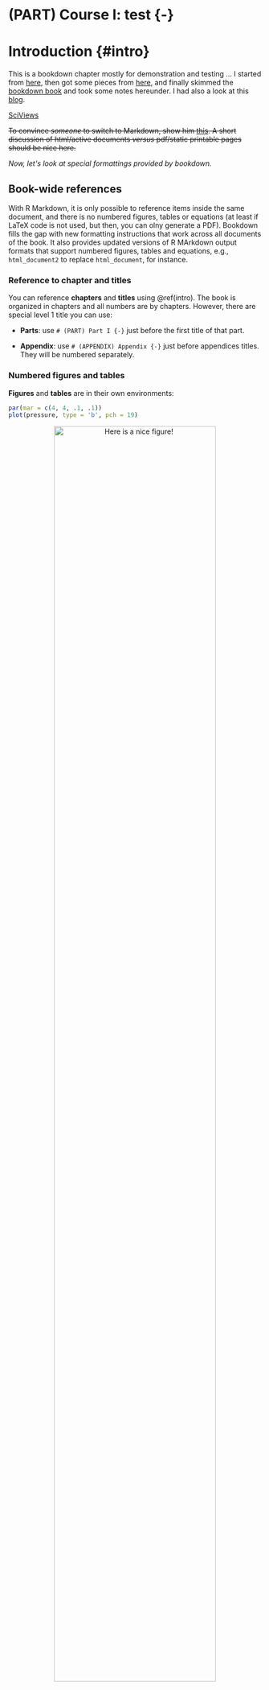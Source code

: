 # (PART) Course I: test {-}

# Introduction {#intro}



This is a bookdown chapter mostly for demonstration and testing ... I started from [here](http://seankross.com/2016/11/17/How-to-Start-a-Bookdown-Book.html), then got some pieces from [here](https://github.com/rstudio/bookdown-demo), and finally skimmed the [bookdown book](https://bookdown.org/yihui/bookdown/) and took some notes hereunder. I had also a look at this [blog](http://seankross.com/2016/11/17/How-to-Start-a-Bookdown-Book.html).

[SciViews](http://www.sciviews.org)

~~To convince *someone* to switch to Markdown, show him [this](http://nerdplusart.com/markdown-is-the-future/). A short discussion of html/active documents _versus_ pdf/static printable pages should be nice here.~~

*Now, let's look at special formattings provided by bookdown.*


## Book-wide references

With R Markdown, it is only possible to reference items inside the same document, and there is no numbered figures, tables or equations (at least if LaTeX code is not used, but then, you can olny generate a PDF). Bookdown fills the gap with new formatting instructions that work across all documents of the book. It also provides updated versions of R MArkdown output formats that support numbered figures, tables and equations, e.g., `html_document2` to replace `html_document`, for instance.


### Reference to chapter and titles

You can reference **chapters** and **titles** using \@ref(intro). The book is organized in chapters and all numbers are by chapters. However, there are special level 1 title you can use:

- **Parts**: use `# (PART) Part I {-}` just before the first title of that part. 

- **Appendix**: use `# (APPENDIX) Appendix {-}` just before appendices titles. They will be numbered separately.


### Numbered figures and tables

**Figures** and **tables** are in their own environments:


```r
par(mar = c(4, 4, .1, .1))
plot(pressure, type = 'b', pch = 19)
```

<div class="figure" style="text-align: center">
<img src="01-Introduction_files/figure-html/nice-fig-1.png" alt="Here is a nice figure!" width="80%" />
<p class="caption">(\#fig:nice-fig)Here is a nice figure!</p>
</div>

Reference a figure by its code chunk label with the `fig:` prefix, e.g., see Figure \@ref(fig:nice-fig). Similarly, you can reference tables generated from `knitr::kable()`, e.g., see Table \@ref(tab:nice-tab).


```r
knitr::kable(
  head(iris, 20), caption = 'Here is a nice table!',
  booktabs = TRUE
)
```



Table: (\#tab:nice-tab)Here is a nice table!

 Sepal.Length   Sepal.Width   Petal.Length   Petal.Width  Species 
-------------  ------------  -------------  ------------  --------
          5.1           3.5            1.4           0.2  setosa  
          4.9           3.0            1.4           0.2  setosa  
          4.7           3.2            1.3           0.2  setosa  
          4.6           3.1            1.5           0.2  setosa  
          5.0           3.6            1.4           0.2  setosa  
          5.4           3.9            1.7           0.4  setosa  
          4.6           3.4            1.4           0.3  setosa  
          5.0           3.4            1.5           0.2  setosa  
          4.4           2.9            1.4           0.2  setosa  
          4.9           3.1            1.5           0.1  setosa  
          5.4           3.7            1.5           0.2  setosa  
          4.8           3.4            1.6           0.2  setosa  
          4.8           3.0            1.4           0.1  setosa  
          4.3           3.0            1.1           0.1  setosa  
          5.8           4.0            1.2           0.2  setosa  
          5.7           4.4            1.5           0.4  setosa  
          5.4           3.9            1.3           0.4  setosa  
          5.1           3.5            1.4           0.3  setosa  
          5.7           3.8            1.7           0.3  setosa  
          5.1           3.8            1.5           0.3  setosa  


### Numbered equations

To number equations and allow to refer to them, use an `equation` environment and label them with the syntax `(\#eq:label)`:

\begin{equation} 
  f\left(k\right) = \binom{n}{k} p^k\left(1-p\right)^{n-k}
  (\#eq:binom)
\end{equation} 

... and here, I refer to eq. \@ref(eq:binom). In the vase equations are not labelled, use the `equation*` environment instead.


## Citations

You can reference citations, too. For example, we are using the **bookdown** package [@R-bookdown] in this sample book, which was built on top of R Markdown and **knitr** [@xie2015].


## Cache long computations

If some computation is time-consuming, we could consider to cache it:


```r
# A verrry long computation!
1 + 1
```

```
# [1] 2
```

## Contextual show/hide sections

In this example, two classes, `UMONS` and `noinstitution` allow to define sections that are displayed for UMONS students (when the book is launched from UMONS Moodle), or for the general public.

----

::: {.UMONS}

> **This content is _UMONS_-specific.**

:::

::: {.noinstitution}

This content is displayed when the document is loaded outside of UMONS Moodle.

It is also the default content on the web. So that one can provide viable alternatives to exercices outside of the UMONS context in a transparent way (no need any more to indicate "for UMONS students, do this, for the others, do that"). Distinction is made via the URL by detecting `?institution=UMONS`.

:::

----

::: {.sdd1}

> **This content is specific for the course S-BIOG-006 (Biological Data Science course I).**

:::

::: {.nocourse}

This content is displayed when the document is loaded outside of a course context.

It is also the default course content on the web. So that one can provide viable alternatives to exercices outside of the UMONS context in a transparent way (no need any more to indicate "for UMONS students, do this, for Charleroi students, do that..."). Distinction is made via the URL by detecting, e.g., `?icourse=S-BIOG-006`.

:::

----

Otherwise, for further details, one can use the`<details>...</details>` construct:

<details>
<summary>More details...</summary>
This is a section that provides further explanations.

There can be several paragraphs!

----
</details>

And this is again normal text...

## Shiny app

A shiny application directly inside the book using an iframe. This application demonstrates how an histogram changes when the number of classes is modified.



<img onclick="launchApp('app1', 'https://phgrosjean.shinyapps.io/url-parameters/');" src="images/sdd1_01/app1.png" width="780" height="700" class="shiny-img" id="imgapp1"/>
<iframe width="780" height="700" frameborder="0" scrolling="auto" style="display:none" class="shiny-app" id="app1"></iframe>
*Cliquez pour lancer ou exécutez `BioDataScience::runApp("url-parameters")` dans la svbox2019.*

## Learnr with one exercise and one quizz

A simple learnr document from `shinyapps.io`\ :

<img onclick="launchApp('app2', 'https://phgrosjean.shinyapps.io/learnr/');" src="images/sdd1_01/app2.png" width="780" height="500" class="shiny-img" id="imgapp2"/>
<iframe width="780" height="500" frameborder="0" scrolling="auto" style="display:none" class="shiny-app" id="app2"></iframe>
*Cliquez pour démarrer le learnr ou exécutez `BioDataScience::run("sdd1-01b")` dans la svbox2019.*

## A Coggle mind map

<iframe width='780' height='500' src='https://embed.coggle.it/diagram/XmZC8uMesCWdXGt6/70b78931eae4a12991c10df0f7f2f49f498e58ad68cc66e3f82da43b57951f3e' frameborder='0' allowfullscreen></iframe>

## H5P content

H5P content can be displayed in iframes. Here is an example of a multiple choice widget:



<iframe src="https://wp.sciviews.org/wp-admin/admin-ajax.php?action=h5p_embed&id=7" width="780" height="270" frameborder="0" allowfullscreen="allowfullscreen" class="h5p"></iframe><script src="https://wp.sciviews.org/wp-content/plugins/h5p/h5p-php-library/js/h5p-resizer.js" charset="UTF-8"></script>

Here is a "drag words" widget:

<iframe src="https://wp.sciviews.org/wp-admin/admin-ajax.php?action=h5p_embed&id=6" width="780" height="270" frameborder="0" allowfullscreen="allowfullscreen" class="h5p"></iframe><script src="https://wp.sciviews.org/wp-content/plugins/h5p/h5p-php-library/js/h5p-resizer.js" charset="UTF-8"></script>

Here is a video widget:

<iframe src="https://wp.sciviews.org/wp-admin/admin-ajax.php?action=h5p_embed&id=8" width="780" height="500" frameborder="0" allowfullscreen="allowfullscreen" class="h5p"></iframe><script src="https://wp.sciviews.org/wp-content/plugins/h5p/h5p-php-library/js/h5p-resizer.js" charset="UTF-8"></script>

Some text...

## Try to add Moodle content

<iframe src="https://moodle.umons.ac.be/mod/quiz/attempt.php?attempt=212622&cmid=116372" width="780" height="270" frameborder="0"></iframe>


## Add a Gist

<script src="https://gist.github.com/GuyliannEngels/e349f835d11ec3f585bd27c0daa47012.js"></script>

and for an R markdown document:

<script src="https://gist.github.com/GuyliannEngels/dea087d0bd2321a2ae896211bdc6b4b8.js"></script>


## Embed a youtube video

<iframe width="770" height="433" src="http://www.youtube.com/embed/yIVXjl4SwVo?rel=0" frameborder="0" allowfullscreen></iframe>


## Special blocks

<div class="note">
<p>This is a <strong>note</strong>.</p>
</div>

<div class="info">
<p>This is an <strong>information</strong>.</p>
</div>

<div class="warning">
<p>This is a <strong>warning</strong>.</p>
</div>

<div class="error">
<p>This block can be used in case of <strong>error</strong>.</p>
</div>

<div class="win">
<p>This is related to <strong>Windows</strong>.</p>
</div>

<div class="mac">
<p>This is related to <strong>MacOS</strong>.</p>
</div>

<div class="linux">
<p>This is related to <strong>Linux</strong>.</p>
</div>

<div class="bdd">
<p>This is related to the <code>BioDataScience</code> package.</p>
</div>

\BeginKnitrBlock{sv}<div class="sv">This is a `block2` construct related to `SciViews` or `SciViews::R`:

- item 1
- item 2
- item 3
</div>\EndKnitrBlock{sv}

<div class="svbox">
<p>This is a section related to the <strong>SciViews Box</strong>…</p>
</div>


**TODO:** browse the bookdown book from 2.4 Figures on....
